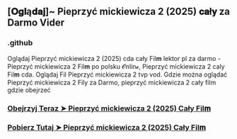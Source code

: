 ## [𝐎𝐠𝐥ą𝐝𝐚𝐣]~ Pieprzyć mickiewicza 2 (2025) 𝐜𝐚ł𝐲  za Darmo Vider

### .github

Oglądaj Pieprzyć mickiewicza 2 (2025) cda cały Fil𝐦 lektor pl za darmo - Pieprzyć mickiewicza 2 Fil𝐦  po polsku 𝓞nlin𝓮, Pieprzyć mickiewicza 2 caly Fil𝐦 cda. Oglądaj Fil Pieprzyć mickiewicza 2 tvp vod. Gdzie można oglądać Pieprzyć mickiewicza 2 Fily za Darmo, pieprzyć mickiewicza 2 cały film gdzie obejrzeć

### [Obejrzyj Teraz ➤ Pieprzyć mickiewicza 2 (2025) Cały Fil𝐦 ](https://watching4khdmovies.blogspot.com/2025/02/mickiewicza-2.html)

### [Pobierz Tutaj ➤ Pieprzyć mickiewicza 2 (2025) Cały Fil𝐦 ](https://watching4khdmovies.blogspot.com/2025/02/mickiewicza-2.html)
